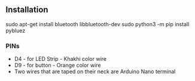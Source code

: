 ## Installation
sudo apt-get install bluetooth libbluetooth-dev
sudo python3 -m pip install pybluez

### PINs
* D4 - for LED Strip - Khakhi color wire
* D9 - for button    - Orange color wire
* Two wires that are taped on their neck are Arduino Nano terminal
